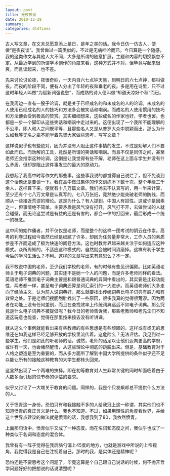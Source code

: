 ```yaml
---
layout: post
title: 是夜夜谈
date: 2010-12-28
summary: 
categories: OldTimes
---
```


古人写文章，在文末总愿意添上是日，是年之类的话。我今日仿一仿古人，便做“是夜夜谈”。我曾做过一篇类似的，不过是无病呻吟而已，今日算是一个随感，我的这类作文与其他人大不同，大多是所谓的随意扩展，主题和内容的切换飘忽不定。从最近学到的所谓学术创作的角度来看，这种方式并不对，但毕竟写起来很爽，而且读起来，也不差。

先来讨论讨论夜，夜很奇妙，一天内自六七点钟天黑，到明日的六七点钟，都叫做夜。而夜的阶段不同，便有人分出了年轻的夜和垂老的夜。多是用在诗里，只不过这时年轻人叫做“为赋新词强说愁”，而成熟的诗人便叫做“却道天凉好个秋”而已。

在我周边一直有一股子论调，就是关于已经成名的和未成名的人的论调。未成名的人使用已经成名的人的技巧和方法多会被笑话和嘲讽。而成名的人使用惯用的技巧和方法便会受到极高的赞赏。其实细细想来，这些成名的作家也好，学者也罢。也都是一步一个脚印从这些笑话和嘲讽中走过来的。这便出现了一个我所不能理解的不公平，即人和人之间既平等，且那些名人又是从普罗大众中脱颖而出，那么为什么如我等无名之辈不能学着先贤大家做些思考，写写文章？

这样说似乎也有些绝对，因为并没有人阻止这件事情的发生，不过是劝解人们不要如此而已。而劝解的工具，竟然是所谓的笑话和嘲讽。而且不仅是同侪之间，甚至老师还会推崇这种论调，这倒是让我觉得有些不解，老师在这上面与学生并没有什么矛盾，但却是阻止这件事发生的最大的原动力。

我想起了我高中时写作文的那些事。这些事我说的都觉得自己说烂了，但不免谈到这个话题还是要谈一下。我在高中做过集体的作文训练不下数十次，整个年级三千余人，这样算下来，便就有十几万篇文章。我们抛去不认真写的，用一半来计算，至少还有个七八万文章是认真写的。七八万张纸，竟然绝少能突破老师的防线，而顺从一些接近荒谬的理论。这是为什么？有人提到，中国人有奴性。这或许是因素之一，但事情绝不简单。主要矛盾是风气没有打开，风气打不开，去做尝试的人就会碰壁，而无论这尝试是有益的还是有害的，都会一律的打回来，最后形成一个统一的概念。

这中间的始作俑者，并不仅仅是老师，而是整个的这样一团考试的阴云在作祟。高考的判卷过程如今虽然已经是细腻了许多，却因为任务量非常大，工作人员的素质参差不齐而造成了极为快速的阅卷方法。这也时教育界越来越关注于如何适应这种模式。众所周知的，不适应这种模式的，自然就会被时间消磨掉。这样有利于学生今后的学习生活么？不利。这样的文章写出来有意思么？不一定。

我不敢说中国的老师，至少我们学校的老师，有的时候有些见识偏颇。比如英语老师关于电子词典的问题，其实还不是她一个人的问题，而是许多老师同样的看法。英语老师不推崇电子词典主要是和跟普通词典的异同中看出的，其实要是比较功能性，两者都一样，甚至电子词典还算是词汇索引的一大进步。而英语老师们大多走向了经验主义，认为前人说词典好，那么就要找出传统词典比电子词典有威力和有效果之处。于是老师们搜肠刮肚找出了一些原因，很多我真的觉得很荒谬。因为两者在功能上没有任何差别，而且在查找效率上传统词典远远不如电子词典。那么究竟是什么电子词典不被提倡呢？我今日的老师告诉我，那些老教师和老先生们不知道这玩意也能查，觉得在那里按来按去没有听讲课。

就从这么个事例就能看出来有些教师的有些思想是有些顽固的。这样或有或无的思维还在如我这样已经足够开放的学校里流传着。这危险么？无法评估。我见到过一些学生，他们是如此的听老师的话，诚然，老师的话足以让他们迈向更高的学府，或许有一天，也会幡然醒悟，从这些理论中彻底的跳脱出来。但是，基础教育对于人格之塑造是至为重要的，而从多方面所了解到中国大学所提供的条件似乎还不足以能让所有的接触这种教育的大学生都转头回来。

这显然出现了一个两难的抉择。即在初等教育对人生非常关键的同时却面临着由于人数多而引起的快节奏的评估的要求。

似乎又讨论了一大堆关于教育的问题。同样的，我是个只发飙却总不提供什么方法的人。

关于愤青这一身份。恐怕只有和我接触不多的人给我冠上这一称谓，其实他们也不知道愤青的真正含义是什么。我也不知道。不过，如果用理性的角度看世界，并给这个世界点建议的做法就是愤青的话，我想我到了80，我依然愤青。

上面那句话中，愤青似乎又成了一种态度。而在名词和态度之间，我似乎也成了一种类似于名词和态度的混合体。

我曾有有一阵子觉得在我后脑勺偏上45度的地方，也就是游戏中所说的上帝视角，我觉得我是自己在注视着自己，那时的我，是实体还是精神呢？

恐怕还是不要思考这个问题了，毕竟这算是个自己跟自己说话的时候，何不抛开哲学问题好好的把想说的话说清楚呢？
